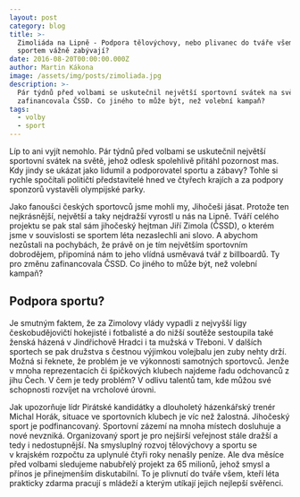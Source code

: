 ```yaml
---
layout: post
category: blog
title: >-
  Zimoliáda na Lipně - Podpora tělovýchovy, nebo plivanec do tváře všem, kdo se
  sportem vážně zabývají?
date: 2016-08-20T00:00:00.000Z
author: Martin Kákona
image: /assets/img/posts/zimoliada.jpg
description: >-
  Pár týdnů před volbami se uskutečnil největší sportovní svátek na světě, který
  zafinancovala ČSSD. Co jiného to může být, než volební kampaň?
tags:
  - volby
  - sport
---
```


Líp to ani vyjít nemohlo.
Pár týdnů před volbami se uskutečnil největší sportovní svátek na světě, jehož odlesk spolehlivě přitáhl pozornost mas.
Kdy jindy se ukázat jako lidumil a podporovatel sportu a zábavy? Tohle si rychle spočítali političtí představitelé hned ve čtyřech krajích a za podpory sponzorů vystavěli olympijské parky.

Jako fanoušci českých sportovců jsme mohli my, Jihočeši jásat. Protože ten nejkrásnější, největší a taky nejdražší vyrostl u nás na Lipně. Tváří celého projektu se pak stal sám jihočeský hejtman Jiří Zimola (ČSSD), o kterém jsme v souvislosti se sportem léta nezaslechli ani slovo.
A abychom nezůstali na pochybách, že právě on je tím největším sportovním dobrodějem, připomíná nám to jeho vlídná usměvavá tvář z billboardů.
Ty pro změnu zafinancovala ČSSD. Co jiného to může být, než volební kampaň?

## Podpora sportu?

Je smutným faktem, že za Zimolovy vlády vypadli z nejvyšší ligy českobudějovičtí hokejisté i fotbalisté a do nižší soutěže sestoupila také ženská házená v Jindřichově Hradci i ta mužská v Třeboni.
V dalších sportech se pak družstva s čestnou výjimkou volejbalu jen zuby nehty drží.
Možná si řeknete, že problém je ve výkonnosti samotných sportovců.
Jenže v mnoha reprezentacích či špičkových klubech najdeme řadu odchovanců z jihu Čech.
V čem je tedy problém?
V odlivu talentů tam, kde můžou své schopnosti rozvíjet na vrcholové úrovni.

Jak upozorňuje lídr Pirátské kandidátky a dlouholetý házenkářský trenér Michal Horák, situace ve sportovních klubech je víc než žalostná.
Jihočeský sport je podfinancovaný.
Sportovní zázemí na mnoha místech dosluhuje a nové nevzniká.
Organizovaný sport je pro nejširší veřejnost stále dražší a tedy i nedostupnější.
Na smysluplný rozvoj tělovýchovy a sportu se v krajském rozpočtu za uplynulé čtyři roky nenašly peníze. Ale dva měsíce před volbami sledujeme nabubřelý projekt za 65 milionů, jehož smysl a přínos je přinejmenším diskutabilní.
To je plivnutí do tváře všem, kteří léta prakticky zdarma pracují s mládeží a kterým utíkají jejich nejlepší svěřenci.



